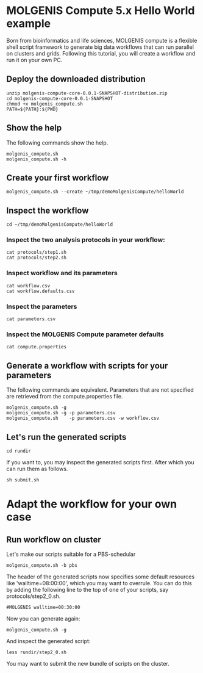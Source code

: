 # MOLGENIS Compute 5.x Hello World example

Born from bioinformatics and life sciences, MOLGENIS compute is a flexible shell script framework to generate big data workflows that can run parallel on clusters and grids. Following this tutorial, you will create a workflow and run it on your own PC.

## Deploy the downloaded distribution
	unzip molgenis-compute-core-0.0.1-SNAPSHOT-distribution.zip
	cd molgenis-compute-core-0.0.1-SNAPSHOT
	chmod +x molgenis_compute.sh
	PATH=${PATH}:${PWD}

## Show the help
The following commands show the help.

	molgenis_compute.sh
	molgenis_compute.sh -h
	
## Create your first workflow
	molgenis_compute.sh --create ~/tmp/demoMolgenisCompute/helloWorld

## Inspect the workflow
	cd ~/tmp/demoMolgenisCompute/helloWorld

### Inspect the two analysis protocols in your workflow:
	cat protocols/step1.sh
	cat protocols/step2.sh

### Inspect workflow and its parameters
	cat workflow.csv
	cat workflow.defaults.csv

### Inspect the parameters
	cat parameters.csv

### Inspect the MOLGENIS Compute parameter defaults
	cat compute.properties

## Generate a workflow with scripts for your parameters
The following commands are equivalent. Parameters that are not specified are retrieved from the compute.properties file.

	molgenis_compute.sh -g
	molgenis_compute.sh -g -p parameters.csv 
	molgenis_compute.sh    -p parameters.csv -w workflow.csv

## Let's run the generated scripts
	
	cd rundir

If you want to, you may inspect the generated scripts first. After which you can run them as follows.

	sh submit.sh
	
# Adapt the workflow for your own case

## Run workflow on cluster
Let's make our scripts suitable for a PBS-schedular

	molgenis_compute.sh -b pbs

The header of the generated scripts now specifies some default resources like 'walltime=08:00:00', which you may want to overrule. You can do this by adding the following line to the top of one of your scripts, say protocols/step2_0.sh.

	#MOLGENIS walltime=00:30:00
	
Now you can generate again:

	molgenis_compute.sh -g

And inspect the generated script:

	less rundir/step2_0.sh
	
You may want to submit the new bundle of scripts on the cluster.
